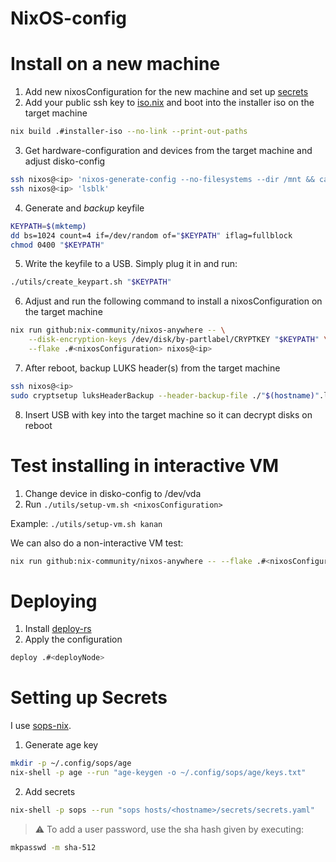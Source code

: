 # NixOS-config

# Install on a new machine

1. Add new nixosConfiguration for the new machine and set up [secrets](#setting-up-secrets)
2. Add your public ssh key to [iso.nix](https://github.com/Maroka-chan/NixOS-config/blob/master/iso.nix) and boot into the installer iso on the target machine
```bash
nix build .#installer-iso --no-link --print-out-paths
```
3. Get hardware-configuration and devices from the target machine and adjust disko-config
```bash
ssh nixos@<ip> 'nixos-generate-config --no-filesystems --dir /mnt && cat /mnt/hardware-configuration.nix'
ssh nixos@<ip> 'lsblk'
```
4. Generate and *backup* keyfile
```bash
KEYPATH=$(mktemp)
dd bs=1024 count=4 if=/dev/random of="$KEYPATH" iflag=fullblock
chmod 0400 "$KEYPATH"
```
5. Write the keyfile to a USB. Simply plug it in and run:
```bash
./utils/create_keypart.sh "$KEYPATH"
```
6. Adjust and run the following command to install a nixosConfiguration on the target machine
```bash
nix run github:nix-community/nixos-anywhere -- \
    --disk-encryption-keys /dev/disk/by-partlabel/CRYPTKEY "$KEYPATH" \
    --flake .#<nixosConfiguration> nixos@<ip>
```
7. After reboot, backup LUKS header(s) from the target machine
```bash
ssh nixos@<ip>
sudo cryptsetup luksHeaderBackup --header-backup-file ./"$(hostname)".luksheader <crypt-partition>
```
8. Insert USB with key into the target machine so it can decrypt disks on reboot

# Test installing in interactive VM

1. Change device in disko-config to /dev/vda
2. Run `./utils/setup-vm.sh <nixosConfiguration>`

Example: `./utils/setup-vm.sh kanan`

We can also do a non-interactive VM test:
```bash
nix run github:nix-community/nixos-anywhere -- --flake .#<nixosConfiguration> --vm-test
```

# Deploying

1. Install [deploy-rs](https://github.com/serokell/deploy-rs)
2. Apply the configuration

```bash
deploy .#<deployNode>
```

# Setting up Secrets

I use [sops-nix](https://github.com/Mic92/sops-nix).

1. Generate age key
```bash
mkdir -p ~/.config/sops/age
nix-shell -p age --run "age-keygen -o ~/.config/sops/age/keys.txt"
```
2. Add secrets
```bash
nix-shell -p sops --run "sops hosts/<hostname>/secrets/secrets.yaml"
```

> :warning: To add a user password, use the sha hash given by executing:
```bash
mkpasswd -m sha-512
```
